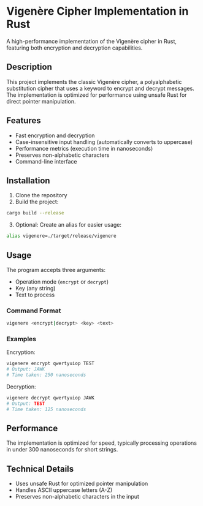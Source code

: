 # Vigenère Cipher Implementation in Rust

A high-performance implementation of the Vigenère cipher in Rust, featuring both encryption and decryption capabilities.

## Description

This project implements the classic Vigenère cipher, a polyalphabetic substitution cipher that uses a keyword to encrypt and decrypt messages. The implementation is optimized for performance using unsafe Rust for direct pointer manipulation.

## Features

- Fast encryption and decryption
- Case-insensitive input handling (automatically converts to uppercase)
- Performance metrics (execution time in nanoseconds)
- Preserves non-alphabetic characters
- Command-line interface

## Installation

1. Clone the repository
2. Build the project:
```bash
cargo build --release
```
3. Optional: Create an alias for easier usage:
```bash
alias vigenere=./target/release/vigenere
```

## Usage

The program accepts three arguments:
- Operation mode (`encrypt` or `decrypt`)
- Key (any string)
- Text to process

### Command Format
```bash
vigenere <encrypt|decrypt> <key> <text>
```

### Examples

Encryption:
```bash
vigenere encrypt qwertyuiop TEST
# Output: JAWK
# Time taken: 250 nanoseconds
```

Decryption:
```bash
vigenere decrypt qwertyuiop JAWK
# Output: TEST
# Time taken: 125 nanoseconds
```

## Performance

The implementation is optimized for speed, typically processing operations in under 300 nanoseconds for short strings.

## Technical Details

- Uses unsafe Rust for optimized pointer manipulation
- Handles ASCII uppercase letters (A-Z)
- Preserves non-alphabetic characters in the input